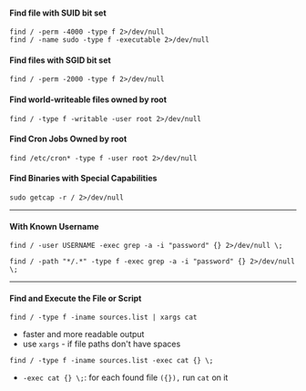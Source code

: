 #### Find file with SUID bit set
```
find / -perm -4000 -type f 2>/dev/null
find / -name sudo -type f -executable 2>/dev/null 
```

#### Find files with SGID bit set
```
find / -perm -2000 -type f 2>/dev/null
```

#### Find world-writeable files owned by root
```
find / -type f -writable -user root 2>/dev/null
```

#### Find Cron Jobs Owned by root
```
find /etc/cron* -type f -user root 2>/dev/null
```

#### Find Binaries with Special Capabilities
```
sudo getcap -r / 2>/dev/null
```

---
#### With Known Username
```
find / -user USERNAME -exec grep -a -i "password" {} 2>/dev/null \;
```

```
find / -path "*/.*" -type f -exec grep -a -i "password" {} 2>/dev/null \;
```

***
#### Find and Execute the File or Script
```
find / -type f -iname sources.list | xargs cat
```
- faster and more readable output
- use `xargs` - if file paths don't have spaces

```
find / -type f -iname sources.list -exec cat {} \; 
```
- `-exec cat {} \;`: for each found file `({}),` run `cat` on it